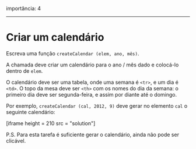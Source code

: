 importância: 4

---

# Criar um calendário

Escreva uma função `createCalendar (elem, ano, mês)`.

A chamada deve criar um calendário para o ano / mês dado e colocá-lo dentro de `elem`.

O calendário deve ser uma tabela, onde uma semana é `<tr>`, e um dia é `<td>`. O topo da mesa deve ser `<th>` com os nomes do dia da semana: o primeiro dia deve ser segunda-feira, e assim por diante até o domingo.

Por exemplo, `createCalendar (cal, 2012, 9)` deve gerar no elemento `cal` o seguinte calendário:

[iframe height = 210 src = "solution"]

P.S. Para esta tarefa é suficiente gerar o calendário, ainda não pode ser clicável.
